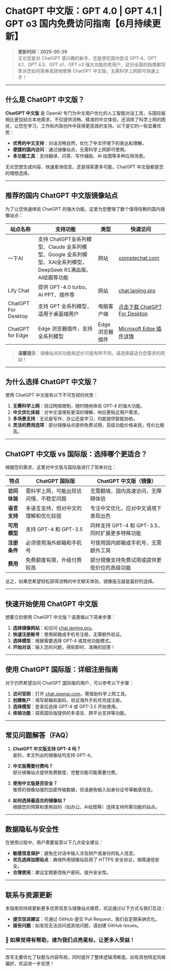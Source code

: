 # ChatGPT 中文版：GPT 4.0 | GPT 4.1 | GPT o3 国内免费访问指南【6月持续更新】
>**更新时间：2025-05-29**  
无论您是对 ChatGPT 感兴趣的新手，还是想在国内尝试 GPT-4、GPT 4.1、GPT 4.5、GPT o1、GPT o3 强大功能的老用户，这份全面的指南都将告诉您如何简单高效地使用 ChatGPT 中文版，无需科学上网即可快速上手！

---

## 什么是 ChatGPT 中文版？

**ChatGPT 中文版** 是 OpenAI 专门为中文用户优化的人工智能对话工具，与国际版相比更加贴合本地需求，不仅提供流畅、精准的中文体验，还消除了科学上网的困扰，让您在学习、工作和内容创作中获得更高效的支持。以下是它的一些显著优势：

- **优秀的中文支持**：对话流畅自然，优化了中文环境下的表达和理解。
- **便捷的国内访问**：通过镜像站点，无需科学上网即可使用。
- **多功能工具**：支持翻译、问答、写作辅助、AI 绘图等多种应用场景。

无论您想生成内容、快速查询信息，还是探索更多可能，ChatGPT 中文版都是您的理想选择。

---

## 推荐的国内 ChatGPT 中文版镜像站点

为了让您快速体验 ChatGPT 的强大功能，这里为您整理了数个值得信赖的国内镜像站点：

| **站点名称**            | **支持功能**                                 | **类型**       | **快速访问**                                                                                  |
|-------------------------|--------------------------------------------|---------------|-----------------------------------------------------------------------------------------------|
| 一下AI                  | 支持 ChatGPT全系列模型、Claude 全系列模型、Google 全系列模型、XAI全系列模型，DeepSeek R1满血版、AI绘画等功能        | 网站           | [xsimplechat.com](https://xsimplechat.com)                                                    |
| Lify Chat              | 提供 GPT-4.0 turbo、AI PPT、插件等             | 网站           | [chat.lanjing.pro](https://chat.lanjing.pro)                                                  |
| ChatGPT For Desktop    | 支持 GPT 全系列模型，适用于桌面端用户             | 电脑客户端     | [点击下载 ChatGPT For Desktop](https://xsimplechat.com)                                      |
| ChatGPT for Edge       | Edge 浏览器插件，支持全系列模型                | Edge 浏览器插件 | [Microsoft Edge 插件详情](https://chat.lanjing.pro)                                           |

>**温馨提示**：镜像站点的功能和定价可能有所不同，请选择最适合您需求的网站！

---

## 为什么选择 ChatGPT 中文版？

使用 ChatGPT 中文版有以下不可忽视的优势：

1. **无需科学上网**：绕过网络限制，随时随地体验 GPT-4 的强大功能。  
2. **中文优化体验**：对中文语境有更深的理解，响应更贴近用户需求。  
3. **多场景支持**：无论是写作、办公还是学习，均能提供智能协助。  
4. **灵活的费用选项**：部分镜像站点提供免费试用，高级功能价格亲民，性价比极高。

---

## ChatGPT 中文版 vs 国际版：选择哪个更适合？

根据您的需求，这里对中文版与国际版进行了简单对比：

| **特点**                | **ChatGPT 国际版**                          | **ChatGPT 中文版（镜像）**                              |
|------------------------|------------------------------------------|---------------------------------------------------|
| **访问体验**            | 需科学上网，可能出现访问慢、不稳定问题         | 无需翻墙，国内高速访问，无障碍体验                     |
| **语言支持**            | 多语言支持，但对中文的理解和优化较弱           | 专注中文优化，应对中文语境下表现出色                   |
| **可用模型**            | 支持 GPT-4 和 GPT-3.5                    | 同样支持 GPT-4 和 GPT-3.5，同时扩展更多特殊功能         |
| **注册条件**            | 必须使用海外邮箱和手机号                  | 可使用国内邮箱或手机号，无需额外工具                  |
| **费用**                | 免费额度有限，升级付费较高                  | 部分镜像支持免费试用或提供更低价位的高级功能             |

总之，如果您希望轻松获得流畅的中文聊天体验，镜像版无疑是最好的选择。

---

## 快速开始使用 ChatGPT 中文版

想要立刻使用 ChatGPT 中文版？请遵循以下简单步骤：

1. **选择镜像网站**：如访问 [chat.lanjing.pro](https://chat.lanjing.pro)。  
2. **快速注册账号**：使用邮箱或手机号注册，无需额外验证。  
3. **选择模型**：根据需要选择 GPT-4 或其他功能模式。  
4. **开始对话**：输入您的问题，得到即时、准确的回答！

---

## 使用 ChatGPT 国际版：详细注册指南

对于仍然希望访问 ChatGPT 国际版的用户，可以参考以下步骤：

1. **访问官网**：打开 [chat.openai.com](https://chat.openai.com)，需借助科学上网工具。  
2. **创建账户**：填写邮箱和密码，验证海外手机号完成注册。  
3. **选择模型**：登录后选择 GPT-4 或 GPT-3.5 开始使用。  
4. **体验功能**：探索国际版提供的多语言、跨平台支持等功能。

---

## 常见问题解答（FAQ）

1. **ChatGPT 中文版支持 GPT-4 吗？**  
   是的，本文列出的镜像站均支持 GPT-4。

2. **中文版需要付费吗？**  
   部分镜像站点提供免费额度，完整功能可能需要付费。

3. **使用中文版是否安全？**  
   推荐的镜像站强烈加密传输数据，但请避免输入如身份证号等敏感信息。

4. **如何选择最适合的镜像站？**  
   根据您的预算和使用目的（如办公、AI绘图等）选择支持所需功能的站点。

---

## 数据隐私与安全性

在使用过程中，用户需要留意以下几点安全建议：

- **敏感信息保护**：避免在对话中输入涉及财产或身份的私人信息。  
- **优先选择加密站点**：确保所用镜像站启用了 HTTPS 安全协议，保障通信安全。  
- **合理使用**：建议定期更改账户密码，提升安全性。

---

## 联系与资源更新

本指南将持续更新更多优质信息与镜像站点推荐，欢迎通过以下方式与我们互动：  

- **提交改进建议**：可通过 GitHub 提交 Pull Request，我们会定期采纳优化。  
- **报告问题**：如发现无法访问或其他问题，请创建 GitHub Issues。

### 🌟 如果觉得有帮助，请为我们点亮星标，让更多人受益！

---

改写主要优化了标题与内容布局，同时提升了整体逻辑清晰度。如有其他特定风格偏好，欢迎进一步反馈！
